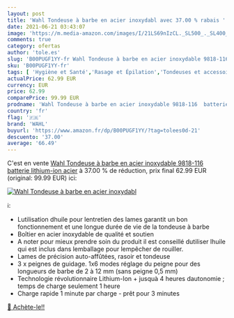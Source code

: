 ```yaml
---
layout: post
title: 'Wahl Tondeuse à barbe en acier inoxydabl avec 37.00 % rabais '
date: 2021-06-21 03:43:07
image: 'https://m.media-amazon.com/images/I/21LS69nIzCL._SL500_._SL400_.jpg'
comments: true
category: ofertas
author: 'tole.es'
slug: 'B00PUGF1YY-fr Wahl Tondeuse à barbe en acier inoxydable 9818-116...'
sku: 'B00PUGF1YY-fr'
tags: [ 'Hygiène et Santé','Rasage et Épilation','Tondeuses et accessoires','Tondeuses multifonctionnelles et kits','wahl', ]
actualPrice: 62.99 EUR
currency: EUR
price: 62.99
comparePrice: 99.99 EUR
prodname: 'Wahl Tondeuse à barbe en acier inoxydable 9818-116  batterie lithium-ion  acier'
country: 'fr'
flag: '🇫🇷'
brand: 'WAHL'
buyurl: 'https://www.amazon.fr/dp/B00PUGF1YY/?tag=tolees0d-21'
descuento: '37.00'
average: '66.49'
---
```


C'est en vente [Wahl Tondeuse à barbe en acier inoxydable 9818-116  batterie lithium-ion  acier](https://www.amazon.fr/dp/B00PUGF1YY/?tag=tolees0d-21)  à  37.00 % de réduction, prix final  62.99 EUR (original: 99.99 EUR) ici:

[![Wahl Tondeuse à barbe en acier inoxydabl](https://m.media-amazon.com/images/I/21LS69nIzCL._SL500_._SL400_.jpg)](https://www.amazon.fr/dp/B00PUGF1YY/?tag=tolees0d-21)

ℹ️:

- Lutilisation dhuile pour lentretien des lames garantit un bon fonctionnement et une longue durée de vie de la tondeuse à barbe
- Boîtier en acier inoxydable de qualité et soutien
- A noter pour mieux prendre soin du produit il est conseillé dutiliser lhuile qui est inclus dans lemballage pour lempêcher de rouiller.
- Lames de précision auto-affûtées, rasoir et tondeuse
- 3 x peignes de guidage. 1x6 modes réglage du peigne pour des longueurs de barbe de 2 à 12 mm (sans peigne 0,5 mm)
- Technologie révolutionnaire Lithium-Ion + jusquà 4 heures dautonomie ; temps de charge seulement 1 heure
- Charge rapide 1 minute par charge - prêt pour 3 minutes

[🛒 Achète-le!!](https://www.amazon.fr/dp/B00PUGF1YY/?tag=tolees0d-21)
